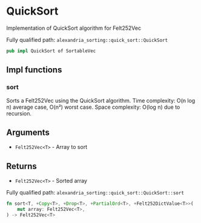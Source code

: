 # QuickSort

Implementation of QuickSort algorithm for Felt252Vec

Fully qualified path: `alexandria_sorting::quick_sort::QuickSort`

```rust
pub impl QuickSort of SortableVec
```

## Impl functions

### sort

Sorts a Felt252Vec using the QuickSort algorithm. Time complexity: O(n log n) average case, O(n²) worst case. Space complexity: O(log n) due to recursion.

## Arguments

- `Felt252Vec<T>` - Array to sort

## Returns

- `Felt252Vec<T>` - Sorted array

Fully qualified path: `alexandria_sorting::quick_sort::QuickSort::sort`

```rust
fn sort<T, +Copy<T>, +Drop<T>, +PartialOrd<T>, +Felt252DictValue<T>>(
    mut array: Felt252Vec<T>,
) -> Felt252Vec<T>
```
